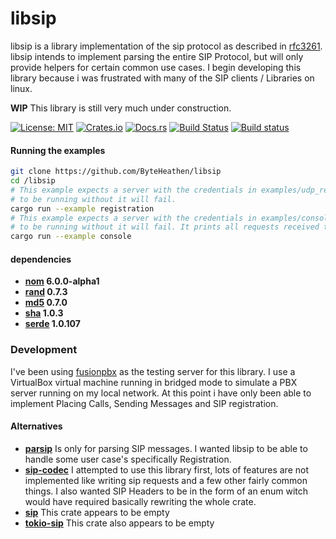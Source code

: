 # libsip

libsip is a library implementation of the sip protocol as described in
[rfc3261](https://tools.ietf.org/html/rfc3261). libsip intends to implement
parsing the entire SIP Protocol, but will only provide helpers for certain
common use cases. I begin developing this library because i was frustrated with
many of the SIP clients / Libraries on linux.

**WIP** This library is still very much under construction.

[![License: MIT](https://img.shields.io/badge/License-MIT-yellow.svg)](https://opensource.org/licenses/MIT)
[![Crates.io](https://img.shields.io/crates/v/libsip.svg)](https://crates.io/crates/libsip)
[![Docs.rs](https://docs.rs/libsip/badge.svg)](https://docs.rs/libsip)
[![Build Status](https://travis-ci.org/byteheathen/libsip.svg?branch=master)](https://travis-ci.org/byteheathen/libsip)
[![Build status](https://ci.appveyor.com/api/projects/status/5ritiyyl4jva3n4d?svg=true)](https://ci.appveyor.com/project/bytebuddha/libsip)

#### Running the examples
```bash
git clone https://github.com/ByteHeathen/libsip
cd /libsip
# This example expects a server with the credentials in examples/udp_register.rs
# to be running without it will fail.
cargo run --example registration
# This example expects a server with the credentials in examples/console.rs
# to be running without it will fail. It prints all requests received to the terminal.
cargo run --example console
```

#### dependencies
  - **[nom](https://crates.io/crates/nom) 6.0.0-alpha1**
  - **[rand](https://crates.io/crates/rand) 0.7.3**
  - **[md5](https://crates.io/crates/md5) 0.7.0**
  - **[sha](https://crates.io/crates/sha) 1.0.3**
  - **[serde](https://crates.io/crates/serde) 1.0.107**

### Development
  I've been using [fusionpbx](https://fusionpbx.com) as the testing server for this library.
I use a VirtualBox virtual machine running in bridged mode to simulate a PBX server running
on my local network. At this point i have only been able to implement Placing Calls,
Sending Messages and SIP registration.

#### Alternatives
  - **[parsip](https://crates/crates/parsip)**
  Is only for parsing SIP messages. I wanted libsip to be able to handle some user case's
  specifically Registration.
  - **[sip-codec](https://crates/crates/sip-codec)**
  I attempted to use this library first, lots of features are not implemented like writing
  sip requests and a few other fairly common things. I also wanted SIP Headers to be in the form of an enum witch would have required
  basically rewriting the whole crate.
  - **[sip](https://crates/crates/sip)**
  This crate appears to be empty
  - **[tokio-sip](https://crates.io/crates/tokio-sip)**
  This crate also appears to be empty
